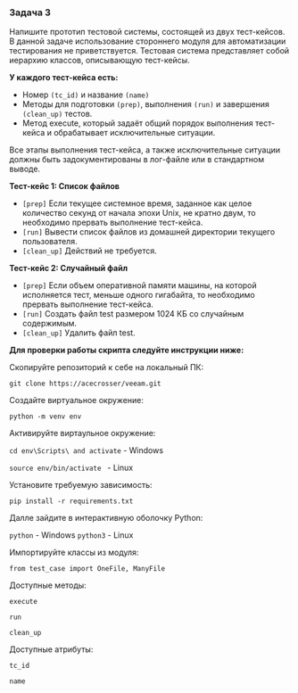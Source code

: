 ### Задача 3
Напишите прототип тестовой системы, состоящей из двух тест-кейсов. В данной задаче использование стороннего модуля для автоматизации тестирования не приветствуется.
Тестовая система представляет собой иерархию классов, описывающую тест-кейсы. 

**У каждого тест-кейса есть:**
* Номер `(tc_id)` и название `(name)`
* Методы для подготовки `(prep)`, выполнения `(run)` и завершения `(clean_up)` тестов. 
* Метод execute, который задаёт общий порядок выполнения тест-кейса и обрабатывает исключительные ситуации.

Все этапы выполнения тест-кейса, а также исключительные ситуации должны быть задокументированы в лог-файле или в стандартном выводе.

**Тест-кейс 1: Список файлов**
* `[prep]` Если текущее системное время, заданное как целое количество секунд от начала эпохи Unix, не кратно двум, то необходимо прервать выполнение тест-кейса.
* `[run]` Вывести список файлов из домашней директории текущего пользователя.
* `[clean_up]` Действий не требуется.

**Тест-кейс 2: Случайный файл**
* `[prep]` Если объем оперативной памяти машины, на которой исполняется тест, меньше одного гигабайта, то необходимо прервать выполнение тест-кейса.
* `[run]` Создать файл test размером 1024 КБ со случайным содержимым.
* `[clean_up]` Удалить файл test.


**Для проверки работы скрипта следуйте инструкции ниже:**

Скопируйте репозиторий к себе на локальный ПК:

`git clone https://acecrosser/veeam.git`

Создайте виртуальное окружение:

`python -m venv env`

Активируйте виртаульное окружение:

`cd env\Scripts\ and activate` - Windows

`source env/bin/activate ` - Linux

Установите требуемую зависимость:

`pip install -r requirements.txt`

Далле зайдите в интерактивную оболочку Python:

`python` - Windows
`python3` - Linux

Импортируйте классы из модуля:

`from test_case import OneFile, ManyFile`

Доступные методы:

`execute`

`run`

`clean_up`

Доступные атрибуты:

`tc_id`

`name`